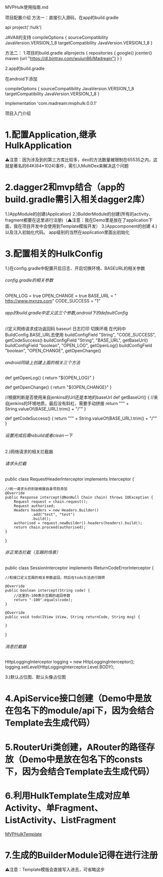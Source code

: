 MVPHulk使用指南.md

项目配置介绍
方法一：直接引入源码，在app的build.gradle

api project(':hulk')

JAVA8的支持
compileOptions {
        sourceCompatibility JavaVersion.VERSION_1_8
        targetCompatibility JavaVersion.VERSION_1_8
    }

方法二：
1.项目的build.gradle
allprojects {
    repositories {
        google()
        jcenter()
        maven {url "https://dl.bintray.com/wujun86/Madreain"}
    }
}

2.app的build.gradle

在android下添加

compileOptions {
        sourceCompatibility JavaVersion.VERSION_1_8
        targetCompatibility JavaVersion.VERSION_1_8
   }

implementation 'com.madreain:mvphulk:0.0.1'


项目入门介绍
# 1.配置Application,继承HulkApplication
⚠️注意：因为涉及到的第三方库比较多，dex的方法数量被限制在65535之内，这就是著名的64K(64*1024)事件，需引入MultiDex来解决这个问题

# 2.dagger2和mvp结合（app的build.gradle需引入相关dagger2库）
1.)AppModule的创建(Application)
2.)BuilderModule的创建(所有的activity、fragment都要在这里进行注册)（⚠️注意：我在Demo里是放在了application下面，我在项目开发中会使用到Template模版开发）
3.)Appcomponent的创建
4.)以及注入初始化代码。 app级别的当然在application里面出初始化

# 3.配置相关的HulkConfig

1.)在config.gradle中配置开启日志、开启切换环境、BASEURL的相关参数
###### config.gradle的相关参数

OPEN_LOG = true
OPEN_CHANGE = true
BASE_URL = " http://www.mxnzp.com"
CODE_SUCCESS = "1"

###### app的build.gradle中定义这三个参数,android下的defaultConfig

//定义网络请求成功返回码 baseurl  日志打印  切换环境  在代码中BuildConfig.BASE_URL去使用
buildConfigField "String", "CODE_SUCCESS", getCodeSuccess()
buildConfigField "String", "BASE_URL", getBaseUrl()
buildConfigField "boolean", "OPEN_LOG", getOpenLog()
buildConfigField "boolean", "OPEN_CHANGE", getOpenChange()

###### android同级上创建上面的相关三个方法

def getOpenLog() {
    return "${OPEN_LOG}"
}

def getOpenChange() {
    return "${OPEN_CHANGE}"
}

//根据判断是否使用来自jenkins的Url还是本地的baseUrl
def getBaseUrl() {
    //来自jenkins的环境地质，最后没有斜杠，需要手动拼接
    return "\"" + String.valueOf(BASE_URL).trim() + "/\""
}

def getCodeSuccess() {
    return "\"" + String.valueOf(BASE_URL).trim() + "/\""
}

###### 设置完成后需rebuild或者clean一下

2.)网络请求的相关拦截器
###### 请求头拦截

public class RequestHeaderInterceptor implements Interceptor {

    //统一请求头的封装根据自身项目添加
    @Override
    public Response intercept(@NonNull Chain chain) throws IOException {
        Request request = chain.request();
        Request authorised;
        Headers headers = new Headers.Builder()
                .add("test", "test")
                .build();
        authorised = request.newBuilder().headers(headers).build();
        return chain.proceed(authorised);
    }
}

###### 非正常态拦截（互踢的场景）

public class SessionInterceptor implements IReturnCodeErrorInterceptor {

    //和接口定义互踢的相关参数返回，然后在todo方法进行跳转

    @Override
    public boolean intercept(String code) {
        //这里的-100表示互踢的返回参数
        return "-100".equals(code);
    }

    @Override
    public void todo(IView iView, String returnCode, String msg) {

    }

}

###### 消息拦截器

HttpLoggingInterceptor logging = new HttpLoggingInterceptor();
logging.setLevel(HttpLoggingInterceptor.Level.BODY);

3.)默认占位图、默认头像占位图

# 4.ApiService接口创建（Demo中是放在包名下的module/api下，因为会结合Template去生成代码）

# 5.RouterUri类创建，ARouter的路径存放（Demo中是放在包名下的consts下，因为会结合Template去生成代码）

# 6.利用HulkTemplate生成对应单Activity、单Fragment、ListActivity、ListFragment
[MVPHulkTemplate](https://github.com/madreain/MVPHulkTemplate)

# 7.生成的BuilderModule记得在进行注册
⚠️注意：Template模版会直接写入进去，可省略这步

